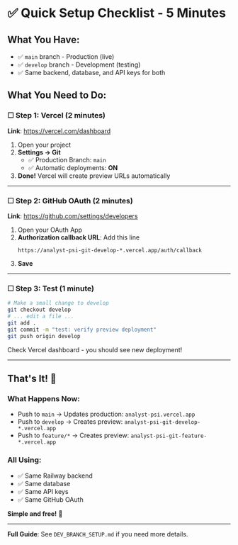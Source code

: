# ✅ Quick Setup Checklist - 5 Minutes

## What You Have:
- ✅ `main` branch - Production (live)
- ✅ `develop` branch - Development (testing)
- ✅ Same backend, database, and API keys for both

## What You Need to Do:

### ☐ Step 1: Vercel (2 minutes)
**Link**: https://vercel.com/dashboard

1. Open your project
2. **Settings → Git**
   - ✅ Production Branch: `main`
   - ✅ Automatic deployments: **ON**
3. **Done!** Vercel will create preview URLs automatically

---

### ☐ Step 2: GitHub OAuth (2 minutes)
**Link**: https://github.com/settings/developers

1. Open your OAuth App
2. **Authorization callback URL**: Add this line
   ```
   https://analyst-psi-git-develop-*.vercel.app/auth/callback
   ```
3. **Save**

---

### ☐ Step 3: Test (1 minute)

```bash
# Make a small change to develop
git checkout develop
# ... edit a file ...
git add .
git commit -m "test: verify preview deployment"
git push origin develop
```

Check Vercel dashboard - you should see new deployment!

---

## That's It! 🎉

### What Happens Now:
- Push to `main` → Updates production: `analyst-psi.vercel.app`
- Push to `develop` → Creates preview: `analyst-psi-git-develop-*.vercel.app`
- Push to `feature/*` → Creates preview: `analyst-psi-git-feature-*.vercel.app`

### All Using:
- ✅ Same Railway backend
- ✅ Same database
- ✅ Same API keys
- ✅ Same GitHub OAuth

**Simple and free!** 🚀

---

**Full Guide**: See `DEV_BRANCH_SETUP.md` if you need more details.

